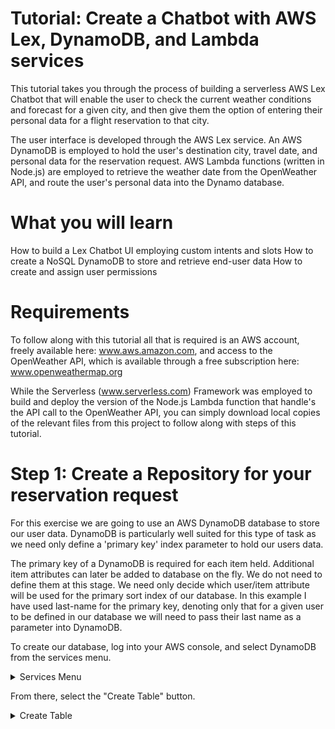 # Tutorial: Create a Chatbot with AWS Lex, DynamoDB, and Lambda services
This tutorial takes you through the process of building a serverless AWS Lex Chatbot that will enable the user to check the current weather conditions and forecast for a given city, and then give them the option of entering their personal data for a flight reservation to that city.

The user interface is developed through the AWS Lex service.  An AWS DynamoDB is employed to hold the user's destination city, travel date, and personal data for the reservation request.  AWS Lambda functions (written in Node.js) are employed to retrieve the weather date from the OpenWeather API, and route the user's personal data into the Dynamo database.

# What you will learn
<list>
How to build a Lex Chatbot UI employing custom intents and slots 
How to create a NoSQL DynamoDB to store and retrieve end-user data
How to create and assign user permissions 
</list>

# Requirements
To follow along with this tutorial all that is required is an AWS account, freely available here: www.aws.amazon.com, and access to the OpenWeather API, which is available through a free subscription here: www.openweathermap.org

While the Serverless (www.serverless.com) Framework was employed to build and deploy the version of the Node.js Lambda function that handle's the API call to the OpenWeather API, you can simply download local copies of the relevant files from this project to follow along with steps of this tutorial.  

# Step 1: Create a Repository for your reservation request

For this exercise we are going to use an AWS DynamoDB database to store our user data.  DynamoDB is particularly well suited for this type of task as we need only define a 'primary key' index parameter to hold our users data.  

The primary key of a DynamoDB is required for each item held.  Additional item attributes can later be added to database on the fly.  We do not need to define them at this stage. We need only decide which user/item attribute will be used for the primary sort index of our database.  In this example I have used last-name for the primary key, denoting only that for a given user to be defined in our database we will need to pass their last name as a parameter into DynamoDB.

To create our database, log into your AWS console, and select DynamoDB from the services menu.

<details><summary>Services Menu</summary>
<p>
<img src="Images/DynamoServices.png" width="700" />
</p>
</details>

From there, select the "Create Table" button. 
<details><summary>Create Table</summary>
<p>
<img src="Images/CreateDatabase.PNG" width="700" />
</p>
</details>
